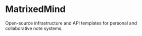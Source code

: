 # MatrixedMind
Open-source infrastructure and API templates for personal and collaborative note systems.
